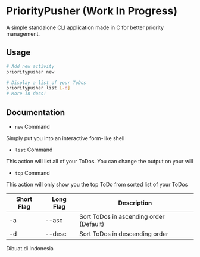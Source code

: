 # PriorityPusher (Work In Progress)
A simple standalone CLI application made in C for better priority management.

## Usage
```sh
# Add new activity
prioritypusher new

# Display a list of your ToDos
prioritypusher list [-d]
# More in docs!
```

## Documentation
 - `new` Command
 
 Simply put you into an interactive form-like shell
 - `list` Command
 
 This action will list all of your ToDos. You can change the output on your will
 - `top` Command
 
 This action will only show you the top ToDo from sorted list of your ToDos

 Short Flag | Long Flag | Description
 ---------- | --------- | -----------
 -a         | --asc     | Sort ToDos in ascending order (Default)
 -d         | --desc    | Sort ToDos in descending order

Dibuat di Indonesia
